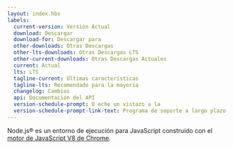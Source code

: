 ```yaml
---
layout: index.hbs
labels:
  current-version: Versión Actual
  download: Descargar
  download-for: Descargar para
  other-downloads: Otras Descargas
  other-lts-downloads: Otras Descargas LTS
  other-current-downloads: Otras Descargas Actuales
  current: Actual
  lts: LTS
  tagline-current: Últimas características
  tagline-lts: Recomendado para la mayoría
  changelog: Cambios
  api: Documentación del API
  version-schedule-prompt: O eche un vistazo a la
  version-schedule-prompt-link-text: Programa de soporte a largo plazo (LTS).
---
```


Node.js® es un entorno de ejecución para JavaScript construido con el [motor de JavaScript V8 de Chrome](https://v8.dev/).
